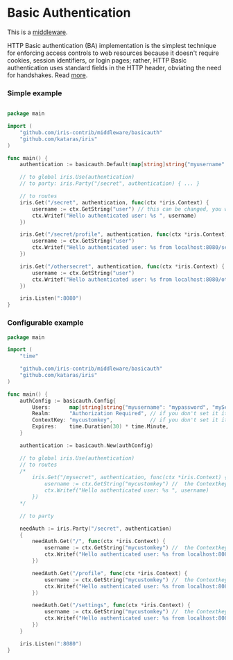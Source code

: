 # Basic Authentication

This is a [middleware](https://github.com/iris-contrib/middleware/tree/master/basicuath).

HTTP Basic authentication (BA) implementation is the simplest technique for enforcing access controls to web resources because it doesn't require cookies, session identifiers, or login pages; rather, HTTP Basic authentication uses standard fields in the HTTP header, obviating the need for handshakes. Read [more](https://en.wikipedia.org/wiki/Basic_access_authentication).



### Simple example

```go

package main

import (
	"github.com/iris-contrib/middleware/basicauth"
	"github.com/kataras/iris"
)

func main() {
	authentication := basicauth.Default(map[string]string{"myusername": "mypassword", "mySecondusername": "mySecondpassword"})

	// to global iris.Use(authentication)
	// to party: iris.Party("/secret", authentication) { ... }

	// to routes
	iris.Get("/secret", authentication, func(ctx *iris.Context) {
		username := ctx.GetString("user") // this can be changed, you will see at the middleware_basic_auth_2 folder
		ctx.Writef("Hello authenticated user: %s ", username)
	})

	iris.Get("/secret/profile", authentication, func(ctx *iris.Context) {
		username := ctx.GetString("user")
		ctx.Writef("Hello authenticated user: %s from localhost:8080/secret/profile ", username)
	})

	iris.Get("/othersecret", authentication, func(ctx *iris.Context) {
		username := ctx.GetString("user")
		ctx.Writef("Hello authenticated user: %s from localhost:8080/othersecret ", username)
	})

	iris.Listen(":8080")
}


```

### Configurable example

```go
package main

import (
	"time"

	"github.com/iris-contrib/middleware/basicauth"
	"github.com/kataras/iris"
)

func main() {
	authConfig := basicauth.Config{
		Users:      map[string]string{"myusername": "mypassword", "mySecondusername": "mySecondpassword"},
		Realm:      "Authorization Required", // if you don't set it it's "Authorization Required"
		ContextKey: "mycustomkey",            // if you don't set it it's "user"
		Expires:    time.Duration(30) * time.Minute,
	}

	authentication := basicauth.New(authConfig)

	// to global iris.Use(authentication)
	// to routes
	/*
		iris.Get("/mysecret", authentication, func(ctx *iris.Context) {
			username := ctx.GetString("mycustomkey") //  the Contextkey from the authConfig
			ctx.Writef("Hello authenticated user: %s ", username)
		})
	*/

	// to party

	needAuth := iris.Party("/secret", authentication)
	{
		needAuth.Get("/", func(ctx *iris.Context) {
			username := ctx.GetString("mycustomkey") //  the Contextkey from the authConfig
			ctx.Writef("Hello authenticated user: %s from localhost:8080/secret ", username)
		})

		needAuth.Get("/profile", func(ctx *iris.Context) {
			username := ctx.GetString("mycustomkey") //  the Contextkey from the authConfig
			ctx.Writef("Hello authenticated user: %s from localhost:8080/secret/profile ", username)
		})

		needAuth.Get("/settings", func(ctx *iris.Context) {
			username := ctx.GetString("mycustomkey") //  the Contextkey from the authConfig
			ctx.Writef("Hello authenticated user: %s from localhost:8080/secret/settings ", username)
		})
	}

	iris.Listen(":8080")
}



```